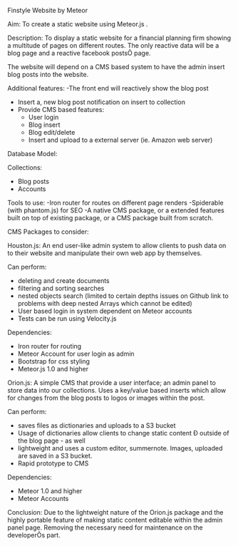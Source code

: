 Finstyle Website by Meteor


Aim: To create a static website using Meteor.js .


Description:  To display a static website for a financial planning firm showing a multitude of pages on different routes.
The only reactive data will be a blog page and a reactive facebook postsÕ page.

The website will depend on a CMS based system to have the admin insert blog posts into the website. 


Additional features: 
-The front end will reactively show the blog post 
- Insert a, new blog post notification on insert to collection 
- Provide CMS based features:
	- User login
	- Blog insert
	- Blog edit/delete
	- Insert and upload to a external server (ie. Amazon  web server)

	
Database Model:

Collections:
- Blog posts
- Accounts


Tools to use:
-Iron router for routes on different page renders
-Spiderable (with phantom.js) for SEO
-A native CMS package, or a extended features built on top of existing package,
or a CMS package built from scratch.


CMS Packages to consider:

Houston.js:
An end user-like admin system to allow clients to push data on to their website and manipulate their own web app by themselves.

Can perform:
- deleting and create documents
- filtering and sorting searches
- nested objects search (limited to certain depths
issues on Github link to problems with deep nested Arrays which cannot be edited)
- User based login in system dependent on Meteor accounts
- Tests can be run using Velocity.js

Dependencies:
- Iron router for routing 
- Meteor Account for user login as admin 
- Bootstrap for css styling
- Meteor.js 1.0 and higher


Orion.js:
A simple CMS that provide a user interface; an admin panel to store data into our collections. Uses a key/value based inserts which allow for changes from the blog posts to logos or images within the post.

Can perform: 
- saves files as dictionaries and uploads to a S3 bucket
- Usage of dictionaries allow clients to change static content Ð outside of the blog page - as well
- lightweight and uses a custom editor, summernote. Images, uploaded are saved in a S3 bucket.
- Rapid prototype to CMS

Dependencies:
- Meteor 1.0 and higher
- Meteor Accounts


Conclusion: Due to the lightweight nature of the Orion.js package and the highly portable feature of making static content editable within the admin panel page. Removing the necessary need for maintenance on the developerÕs part.
